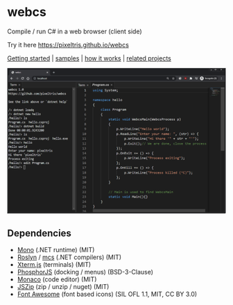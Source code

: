 # webcs

Compile / run C# in a web browser (client side)

Try it here https://pixeltris.github.io/webcs

[Getting started](docs/GettingStarted.md) | [samples](/mono/managed/samples/) | [how it works](HowItWorks.md) | [related projects](docs/Resources.md)

![Alt text](docs/pics/screenshot.png)

## Dependencies
- [Mono](https://github.com/dotnet/runtime/tree/main/src/mono/wasm) (.NET runtime) (MIT)
- [Roslyn](https://github.com/dotnet/roslyn) / [mcs](https://github.com/mono/mono/tree/main/mcs/mcs) (.NET compilers) (MIT)
- [Xterm.js](https://github.com/xtermjs/xterm.js) (terminals) (MIT)
- [PhosphorJS](https://github.com/phosphorjs/phosphor) (docking / menus) (BSD-3-Clause)
- [Monaco](https://github.com/microsoft/monaco-editor) (code editor) (MIT)
- [JSZip](https://github.com/Stuk/jszip) (zip / unzip / nuget) (MIT)
- [Font Awesome](https://github.com/FortAwesome/Font-Awesome) (font based icons) (SIL OFL 1.1, MIT, CC BY 3.0)